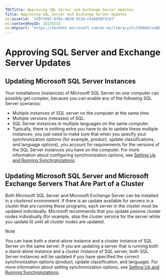 ```yaml
---
TOCTitle: Approving SQL Server and Exchange Server Updates
Title: Approving SQL Server and Exchange Server Updates
ms:assetid: '3397f695-67be-4839-972d-c54665073c6f'
ms:contentKeyID: 18158213
ms:mtpsurl: 'https://technet.microsoft.com/es-es/library/Cc720484(v=WS.10)'
---
```


Approving SQL Server and Exchange Server Updates
================================================

Updating Microsoft SQL Server Instances
---------------------------------------

Your installations (instances) of Microsoft SQL Server on one computer can possibly get complex, because you can enable any of the following SQL Server scenarios:

-   Multiple instances of SQL server on the computer at the same time.
-   Multiple versions (releases) of SQL.
-   SQL Server instances in multiple languages on the same computer.
-   Typically, there is nothing extra you have to do to update these multiple instances; you just need to make sure that when you specify your synchronization options (for example, product, update classifications, and language options), you account for requirements for the versions of the SQL Server instances you have on the computer. For more information about configuring synchronization options, see [Setting Up and Running Synchronizations](https://technet.microsoft.com/a5a006b4-24f6-49d9-bf9b-ceb05934c7ec).


Updating Microsoft SQL Server and Microsoft Exchange Servers That Are Part of a Cluster
---------------------------------------------------------------------------------------

Both Microsoft SQL Server and Microsoft Exchange Server can be installed in a *clustered environment*. If there is an update available for servers in a cluster that are running these programs, each server in the cluster must be updated individually. Microsoft recommends that you update passive cluster nodes individually (for example, stop the cluster service for the server while you update it) until all cluster nodes are updated.

> [!NOTE]
> You can have both a stand-alone instance and a cluster instance of SQL Server on the same server. If you are updating a server that is running both a stand-alone instance and a cluster instance of SQL server, both SQL Server instances will be updated if you have specified the correct synchronization options (product, update classification, and language). For more information about setting synchronization options, see [Setting Up and Running Synchronizations](https://technet.microsoft.com/a5a006b4-24f6-49d9-bf9b-ceb05934c7ec). 
